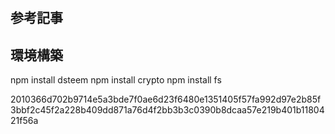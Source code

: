# 
## 参考記事


## 環境構築


npm install dsteem
npm install crypto
npm install fs




2010366d702b9714e5a3bde7f0ae6d23f6480e1351405f57fa992d97e2b85f3bbf2c45f2a228b409dd871a76d4f2bb3b3c0390b8dcaa57e219b401b1180421f56a

